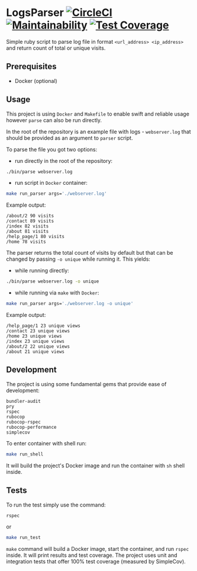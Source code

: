 # LogsParser [![CircleCI](https://circleci.com/gh/kulas115/smart_logs_parser.svg?style=svg)](https://circleci.com/gh/kulas115/smart_logs_parser) [![Maintainability](https://api.codeclimate.com/v1/badges/ec62b03b89623f0468a3/maintainability)](https://codeclimate.com/github/kulas115/smart_logs_parser/maintainability) [![Test Coverage](https://api.codeclimate.com/v1/badges/ec62b03b89623f0468a3/test_coverage)](https://codeclimate.com/github/kulas115/smart_logs_parser/test_coverage)

Simple ruby script to parse log file in format `<url_address> <ip_address>` and return count of total or unique visits.

## Prerequisites

* Docker (optional)

## Usage

This project is using `Docker` and `Makefile` to enable swift and reliable usage however `parse` can also be run directly.

In the root of the repository is an example file with logs - `webserver.log` that should be provided as an argument to `parser` script.

To parse the file you got two options:
* run directly in the root of the repository:
```bash
./bin/parse webserver.log
```
* run script in `Docker` container:
```bash
make run_parser args='./webserver.log'
```

Example output:
```
/about/2 90 visits
/contact 89 visits
/index 82 visits
/about 81 visits
/help_page/1 80 visits
/home 78 visits
```

The parser returns the total count of visits by default but that can be changed by passing `-o unique` while running it. This yields:
* while running directly:
```bash
./bin/parse webserver.log -o unique
```
* while running via `make` with `Docker`:
```bash
make run_parser args='./webserver.log -o unique'
```

Example output:
```
/help_page/1 23 unique views
/contact 23 unique views
/home 23 unique views
/index 23 unique views
/about/2 22 unique views
/about 21 unique views
```

## Development

The project is using some fundamental gems that provide ease of development:

    bundler-audit
    pry
    rspec
    rubocop
    rubocop-rspec
    rubocop-performance
    simplecov

To enter container with shell run:
```bash
make run_shell
```

It will build the project's Docker image and run the container with `sh` shell inside.

## Tests

To run the test simply use the command:
```bash
rspec
```
or
```bash
make run_test
```

`make` command will build a Docker image, start the container, and run `rspec` inside.
It will print results and test coverage.
The project uses unit and integration tests that offer 100% test coverage (measured by SimpleCov).
